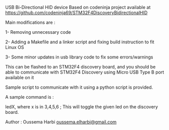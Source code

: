 USB Bi-Directional HID device
Based on codeninja project available at https://github.com/codeninja69/STM32F4DiscoveryBidirectionalHID

Main modifications are :

 1- Removing unnecessary code

 2- Adding a Makefile and a linker script and fixing build instruction to fit Linux OS

 3- Some minor updates in usb library code to fix some errors/warnings

This can be flashed to an STM32F4 discovery board, and you should be able to communicate
with STM32F4 Discovery using Micro USB Type B port available on it

Sample script to communicate with it using a python script is provided.

A sample command is :

ledX, where x is in 3,4,5,6 ; This will toggle the given led on the discovery board.

Author : Oussema Harbi <oussema.elharbi@gmail.com>
